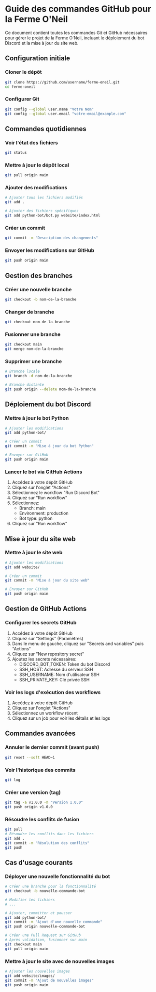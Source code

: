 # Guide des commandes GitHub pour la Ferme O'Neil

Ce document contient toutes les commandes Git et GitHub nécessaires pour gérer le projet de la Ferme O'Neil, incluant le déploiement du bot Discord et la mise à jour du site web.

## Configuration initiale

### Cloner le dépôt
```bash
git clone https://github.com/username/ferme-oneil.git
cd ferme-oneil
```

### Configurer Git
```bash
git config --global user.name "Votre Nom"
git config --global user.email "votre-email@example.com"
```

## Commandes quotidiennes

### Voir l'état des fichiers
```bash
git status
```

### Mettre à jour le dépôt local
```bash
git pull origin main
```

### Ajouter des modifications
```bash
# Ajouter tous les fichiers modifiés
git add .

# Ajouter des fichiers spécifiques
git add python-bot/bot.py website/index.html
```

### Créer un commit
```bash
git commit -m "Description des changements"
```

### Envoyer les modifications sur GitHub
```bash
git push origin main
```

## Gestion des branches

### Créer une nouvelle branche
```bash
git checkout -b nom-de-la-branche
```

### Changer de branche
```bash
git checkout nom-de-la-branche
```

### Fusionner une branche
```bash
git checkout main
git merge nom-de-la-branche
```

### Supprimer une branche
```bash
# Branche locale
git branch -d nom-de-la-branche

# Branche distante
git push origin --delete nom-de-la-branche
```

## Déploiement du bot Discord

### Mettre à jour le bot Python
```bash
# Ajouter les modifications
git add python-bot/

# Créer un commit
git commit -m "Mise à jour du bot Python"

# Envoyer sur GitHub
git push origin main
```

### Lancer le bot via GitHub Actions
1. Accédez à votre dépôt GitHub
2. Cliquez sur l'onglet "Actions"
3. Sélectionnez le workflow "Run Discord Bot"
4. Cliquez sur "Run workflow"
5. Sélectionnez:
   - Branch: main
   - Environment: production
   - Bot type: python
6. Cliquez sur "Run workflow"

## Mise à jour du site web

### Mettre à jour le site web
```bash
# Ajouter les modifications
git add website/

# Créer un commit
git commit -m "Mise à jour du site web"

# Envoyer sur GitHub
git push origin main
```

## Gestion de GitHub Actions

### Configurer les secrets GitHub
1. Accédez à votre dépôt GitHub
2. Cliquez sur "Settings" (Paramètres)
3. Dans le menu de gauche, cliquez sur "Secrets and variables" puis "Actions"
4. Cliquez sur "New repository secret"
5. Ajoutez les secrets nécessaires:
   - DISCORD_BOT_TOKEN: Token du bot Discord
   - SSH_HOST: Adresse du serveur SSH
   - SSH_USERNAME: Nom d'utilisateur SSH
   - SSH_PRIVATE_KEY: Clé privée SSH

### Voir les logs d'exécution des workflows
1. Accédez à votre dépôt GitHub
2. Cliquez sur l'onglet "Actions"
3. Sélectionnez un workflow récent
4. Cliquez sur un job pour voir les détails et les logs

## Commandes avancées

### Annuler le dernier commit (avant push)
```bash
git reset --soft HEAD~1
```

### Voir l'historique des commits
```bash
git log
```

### Créer une version (tag)
```bash
git tag -a v1.0.0 -m "Version 1.0.0"
git push origin v1.0.0
```

### Résoudre les conflits de fusion
```bash
git pull
# Résoudre les conflits dans les fichiers
git add .
git commit -m "Résolution des conflits"
git push
```

## Cas d'usage courants

### Déployer une nouvelle fonctionnalité du bot
```bash
# Créer une branche pour la fonctionnalité
git checkout -b nouvelle-commande-bot

# Modifier les fichiers
# ...

# Ajouter, committer et pousser
git add python-bot/
git commit -m "Ajout d'une nouvelle commande"
git push origin nouvelle-commande-bot

# Créer une Pull Request sur GitHub
# Après validation, fusionner sur main
git checkout main
git pull origin main
```

### Mettre à jour le site avec de nouvelles images
```bash
# Ajouter les nouvelles images
git add website/images/
git commit -m "Ajout de nouvelles images"
git push origin main
```